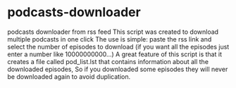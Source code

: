 # podcasts-downloader
podcasts downloader from rss feed
This script was created to download multiple podcasts in one click
The use is simple: paste the rss link and select the number of episodes to download (if you want all the episodes just enter a number like 10000000000...)
A great feature of this script is that it creates a file called pod_list.lst that contains information about all the downloaded episodes,
So if you downloaded some episodes they will never be downloaded again to avoid duplication.
